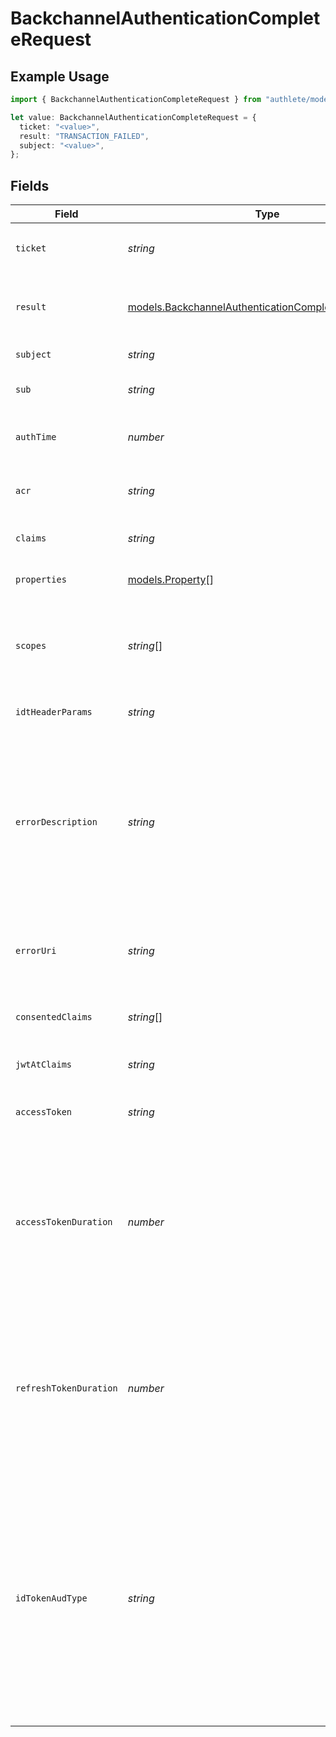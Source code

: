 # BackchannelAuthenticationCompleteRequest

## Example Usage

```typescript
import { BackchannelAuthenticationCompleteRequest } from "authlete/models";

let value: BackchannelAuthenticationCompleteRequest = {
  ticket: "<value>",
  result: "TRANSACTION_FAILED",
  subject: "<value>",
};
```

## Fields

| Field                                                                                                                                                                                                                                                                                                                                                                                                                                            | Type                                                                                                                                                                                                                                                                                                                                                                                                                                             | Required                                                                                                                                                                                                                                                                                                                                                                                                                                         | Description                                                                                                                                                                                                                                                                                                                                                                                                                                      |
| ------------------------------------------------------------------------------------------------------------------------------------------------------------------------------------------------------------------------------------------------------------------------------------------------------------------------------------------------------------------------------------------------------------------------------------------------ | ------------------------------------------------------------------------------------------------------------------------------------------------------------------------------------------------------------------------------------------------------------------------------------------------------------------------------------------------------------------------------------------------------------------------------------------------ | ------------------------------------------------------------------------------------------------------------------------------------------------------------------------------------------------------------------------------------------------------------------------------------------------------------------------------------------------------------------------------------------------------------------------------------------------ | ------------------------------------------------------------------------------------------------------------------------------------------------------------------------------------------------------------------------------------------------------------------------------------------------------------------------------------------------------------------------------------------------------------------------------------------------ |
| `ticket`                                                                                                                                                                                                                                                                                                                                                                                                                                         | *string*                                                                                                                                                                                                                                                                                                                                                                                                                                         | :heavy_check_mark:                                                                                                                                                                                                                                                                                                                                                                                                                               | The ticket issued by Authlete's `/backchannel/authentication` API.<br/>                                                                                                                                                                                                                                                                                                                                                                          |
| `result`                                                                                                                                                                                                                                                                                                                                                                                                                                         | [models.BackchannelAuthenticationCompleteRequestResult](../models/backchannelauthenticationcompleterequestresult.md)                                                                                                                                                                                                                                                                                                                             | :heavy_check_mark:                                                                                                                                                                                                                                                                                                                                                                                                                               | The result of the end-user authentication and authorization. One of the following. Details are<br/>described in the description.<br/>                                                                                                                                                                                                                                                                                                            |
| `subject`                                                                                                                                                                                                                                                                                                                                                                                                                                        | *string*                                                                                                                                                                                                                                                                                                                                                                                                                                         | :heavy_check_mark:                                                                                                                                                                                                                                                                                                                                                                                                                               | The subject (= unique identifier) of the end-user.<br/>                                                                                                                                                                                                                                                                                                                                                                                          |
| `sub`                                                                                                                                                                                                                                                                                                                                                                                                                                            | *string*                                                                                                                                                                                                                                                                                                                                                                                                                                         | :heavy_minus_sign:                                                                                                                                                                                                                                                                                                                                                                                                                               | The value of the sub claim that should be used in the ID token.<br/>                                                                                                                                                                                                                                                                                                                                                                             |
| `authTime`                                                                                                                                                                                                                                                                                                                                                                                                                                       | *number*                                                                                                                                                                                                                                                                                                                                                                                                                                         | :heavy_minus_sign:                                                                                                                                                                                                                                                                                                                                                                                                                               | The time at which the end-user was authenticated. Its value is the number of seconds from `1970-01-01`.<br/>                                                                                                                                                                                                                                                                                                                                     |
| `acr`                                                                                                                                                                                                                                                                                                                                                                                                                                            | *string*                                                                                                                                                                                                                                                                                                                                                                                                                                         | :heavy_minus_sign:                                                                                                                                                                                                                                                                                                                                                                                                                               | The reference of the authentication context class which the end-user authentication satisfied.<br/>                                                                                                                                                                                                                                                                                                                                              |
| `claims`                                                                                                                                                                                                                                                                                                                                                                                                                                         | *string*                                                                                                                                                                                                                                                                                                                                                                                                                                         | :heavy_minus_sign:                                                                                                                                                                                                                                                                                                                                                                                                                               | Additional claims which will be embedded in the ID token.<br/>                                                                                                                                                                                                                                                                                                                                                                                   |
| `properties`                                                                                                                                                                                                                                                                                                                                                                                                                                     | [models.Property](../models/property.md)[]                                                                                                                                                                                                                                                                                                                                                                                                       | :heavy_minus_sign:                                                                                                                                                                                                                                                                                                                                                                                                                               | The extra properties associated with the access token.<br/>                                                                                                                                                                                                                                                                                                                                                                                      |
| `scopes`                                                                                                                                                                                                                                                                                                                                                                                                                                         | *string*[]                                                                                                                                                                                                                                                                                                                                                                                                                                       | :heavy_minus_sign:                                                                                                                                                                                                                                                                                                                                                                                                                               | Scopes to replace the scopes specified in the original backchannel authentication request with.<br/>When nothing is specified for this parameter, replacement is not performed.<br/>                                                                                                                                                                                                                                                             |
| `idtHeaderParams`                                                                                                                                                                                                                                                                                                                                                                                                                                | *string*                                                                                                                                                                                                                                                                                                                                                                                                                                         | :heavy_minus_sign:                                                                                                                                                                                                                                                                                                                                                                                                                               | JSON that represents additional JWS header parameters for ID tokens.<br/>                                                                                                                                                                                                                                                                                                                                                                        |
| `errorDescription`                                                                                                                                                                                                                                                                                                                                                                                                                               | *string*                                                                                                                                                                                                                                                                                                                                                                                                                                         | :heavy_minus_sign:                                                                                                                                                                                                                                                                                                                                                                                                                               | The description of the error. If this optional request parameter is given, its value is used as<br/>the value of the `error_description` property, but it is used only when the result is not `AUTHORIZED`.<br/>To comply with the specification strictly, the description must not include characters outside<br/>the set `%x20-21 / %x23-5B / %x5D-7E`.<br/>                                                                                   |
| `errorUri`                                                                                                                                                                                                                                                                                                                                                                                                                                       | *string*                                                                                                                                                                                                                                                                                                                                                                                                                                         | :heavy_minus_sign:                                                                                                                                                                                                                                                                                                                                                                                                                               | The URI of a document which describes the error in detail. This corresponds to the `error_uri`<br/>property in the response to the client.<br/>                                                                                                                                                                                                                                                                                                  |
| `consentedClaims`                                                                                                                                                                                                                                                                                                                                                                                                                                | *string*[]                                                                                                                                                                                                                                                                                                                                                                                                                                       | :heavy_minus_sign:                                                                                                                                                                                                                                                                                                                                                                                                                               | the claims that the user has consented for the client application<br/>to know.<br/>                                                                                                                                                                                                                                                                                                                                                              |
| `jwtAtClaims`                                                                                                                                                                                                                                                                                                                                                                                                                                    | *string*                                                                                                                                                                                                                                                                                                                                                                                                                                         | :heavy_minus_sign:                                                                                                                                                                                                                                                                                                                                                                                                                               | Additional claims that are added to the payload part of the JWT access token.<br/>                                                                                                                                                                                                                                                                                                                                                               |
| `accessToken`                                                                                                                                                                                                                                                                                                                                                                                                                                    | *string*                                                                                                                                                                                                                                                                                                                                                                                                                                         | :heavy_minus_sign:                                                                                                                                                                                                                                                                                                                                                                                                                               | The representation of an access token that may be issued as a result of the Authlete API call.<br/>                                                                                                                                                                                                                                                                                                                                              |
| `accessTokenDuration`                                                                                                                                                                                                                                                                                                                                                                                                                            | *number*                                                                                                                                                                                                                                                                                                                                                                                                                                         | :heavy_minus_sign:                                                                                                                                                                                                                                                                                                                                                                                                                               | The duration (in seconds) of the access token that may be issued as a result of the Authlete<br/>API call.<br/><br/>When this request parameter holds a positive integer, it is used as the duration of the access<br/>token in. In other cases, this request parameter is ignored.<br/>                                                                                                                                                         |
| `refreshTokenDuration`                                                                                                                                                                                                                                                                                                                                                                                                                           | *number*                                                                                                                                                                                                                                                                                                                                                                                                                                         | :heavy_minus_sign:                                                                                                                                                                                                                                                                                                                                                                                                                               | The duration (in seconds) of the refresh token that may be issued as a result of the Authlete<br/>API call.<br/><br/>When this request parameter holds a positive integer, it is used as the duration of the refresh<br/>token in. In other cases, this request parameter is ignored.<br/>                                                                                                                                                       |
| `idTokenAudType`                                                                                                                                                                                                                                                                                                                                                                                                                                 | *string*                                                                                                                                                                                                                                                                                                                                                                                                                                         | :heavy_minus_sign:                                                                                                                                                                                                                                                                                                                                                                                                                               | The type of the `aud` claim of the ID token being issued. Valid values are as follows.<br/><br/>\| Value \| Description \|<br/>\| ----- \| ----------- \|<br/>\| "array" \| The type of the aud claim is always an array of strings. \|<br/>\| "string" \| The type of the aud claim is always a single string. \|<br/>\| null \| The type of the aud claim remains the same as before. \|<br/><br/>This request parameter takes precedence over the `idTokenAudType` property of the service.<br/> |